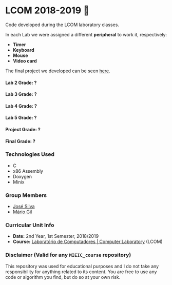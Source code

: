 # LCOM 2018-2019 :file_folder:

Code developed during the LCOM laboratory classes. 

In each Lab we were assigned a different **peripheral** to work it, respectively:
* **Timer**
* **Keyboard**
* **Mouse**
* **Video card**

The final project we developed can be seen [here](https://github.com/GambuzX/WaffleLib "LCOM Final Project").

#### Lab 2 Grade: ?
#### Lab 3 Grade: ?
#### Lab 4 Grade: ?
#### Lab 5 Grade: ?
#### Project Grade: ?

#### Final Grade: ?

### Technologies Used
* C
* x86 Assembly
* Doxygen
* Minix

### Group Members
* [José Silva](https://github.com/krystalgamer "krystalgamer")
* [Mário Gil](https://github.com/GambuzX "GambuzX")


### Curricular Unit Info
* **Date:** 2nd Year, 1st Semester, 2018/2019
* **Course:** [Laboratório de Computadores | Computer Laboratory](https://sigarra.up.pt/feup/en/UCURR_GERAL.FICHA_UC_VIEW?pv_ocorrencia_id=419993 "LCOM") (LCOM)

### Disclaimer (Valid for any `MIEIC_course` repository)
This repository was used for educational purposes and I do not take any responsibility for anything related to its content. You are free to use any code or algorithm you find, but do so at your own risk.
